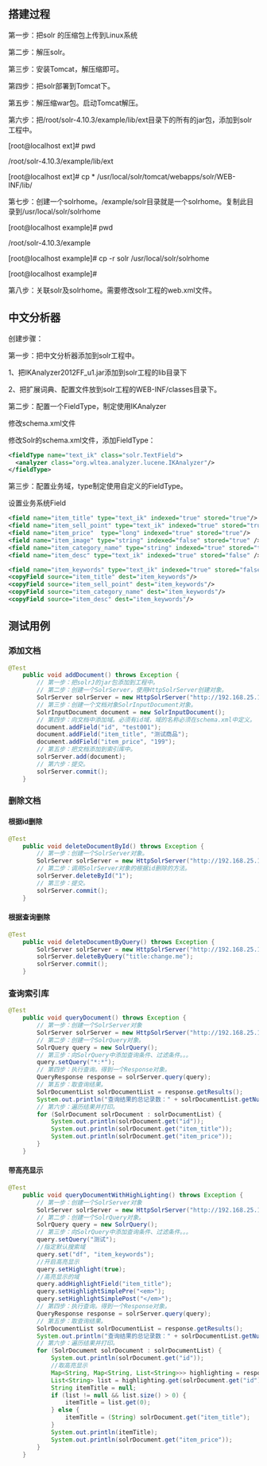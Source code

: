 ## 搭建过程

第一步：把solr 的压缩包上传到Linux系统

第二步：解压solr。

第三步：安装Tomcat，解压缩即可。

第四步：把solr部署到Tomcat下。

第五步：解压缩war包。启动Tomcat解压。

第六步：把/root/solr-4.10.3/example/lib/ext目录下的所有的jar包，添加到solr工程中。

[root@localhost ext]# pwd

/root/solr-4.10.3/example/lib/ext

[root@localhost ext]# cp * /usr/local/solr/tomcat/webapps/solr/WEB-INF/lib/

第七步：创建一个solrhome。/example/solr目录就是一个solrhome。复制此目录到/usr/local/solr/solrhome

[root@localhost example]# pwd

/root/solr-4.10.3/example

[root@localhost example]# cp -r solr /usr/local/solr/solrhome

[root@localhost example]# 

第八步：关联solr及solrhome。需要修改solr工程的web.xml文件。

## 中文分析器

创建步骤：

第一步：把中文分析器添加到solr工程中。

1、把IKAnalyzer2012FF_u1.jar添加到solr工程的lib目录下

2、把扩展词典、配置文件放到solr工程的WEB-INF/classes目录下。

第二步：配置一个FieldType，制定使用IKAnalyzer

修改schema.xml文件

修改Solr的schema.xml文件，添加FieldType：

```xml
<fieldType name="text_ik" class="solr.TextField">
  <analyzer class="org.wltea.analyzer.lucene.IKAnalyzer"/>
</fieldType>
```

<fieldType name="text_ik" class="solr.TextField">  <analyzer class="org.wltea.analyzer.lucene.IKAnalyzer"/></fieldType>

第三步：配置业务域，type制定使用自定义的FieldType。

设置业务系统Field

```xml
<field name="item_title" type="text_ik" indexed="true" stored="true"/>
<field name="item_sell_point" type="text_ik" indexed="true" stored="true"/>
<field name="item_price"  type="long" indexed="true" stored="true"/>
<field name="item_image" type="string" indexed="false" stored="true" />
<field name="item_category_name" type="string" indexed="true" stored="true" />
<field name="item_desc" type="text_ik" indexed="true" stored="false" />

<field name="item_keywords" type="text_ik" indexed="true" stored="false" multiValued="true"/>
<copyField source="item_title" dest="item_keywords"/>
<copyField source="item_sell_point" dest="item_keywords"/>
<copyField source="item_category_name" dest="item_keywords"/>
<copyField source="item_desc" dest="item_keywords"/>
```

## 测试用例
### 添加文档

```java
@Test
	public void addDocument() throws Exception {
		// 第一步：把solrJ的jar包添加到工程中。
		// 第二步：创建一个SolrServer，使用HttpSolrServer创建对象。
		SolrServer solrServer = new HttpSolrServer("http://192.168.25.128:8080/solr");
		// 第三步：创建一个文档对象SolrInputDocument对象。
		SolrInputDocument document = new SolrInputDocument();
		// 第四步：向文档中添加域。必须有id域，域的名称必须在schema.xml中定义。
		document.addField("id", "test001");
		document.addField("item_title", "测试商品");
		document.addField("item_price", "199");
		// 第五步：把文档添加到索引库中。
		solrServer.add(document);
		// 第六步：提交。
		solrServer.commit();
	}
```

### 删除文档

#### 根据id删除

```java
@Test
	public void deleteDocumentById() throws Exception {
		// 第一步：创建一个SolrServer对象。
		SolrServer solrServer = new HttpSolrServer("http://192.168.25.154:8080/solr");
		// 第二步：调用SolrServer对象的根据id删除的方法。
		solrServer.deleteById("1");
		// 第三步：提交。
		solrServer.commit();
	}
```

#### 根据查询删除

```java
@Test
	public void deleteDocumentByQuery() throws Exception {
		SolrServer solrServer = new HttpSolrServer("http://192.168.25.154:8080/solr");
		solrServer.deleteByQuery("title:change.me");
		solrServer.commit();
	}
```

### 查询索引库

```java
@Test
	public void queryDocument() throws Exception {
		// 第一步：创建一个SolrServer对象
		SolrServer solrServer = new HttpSolrServer("http://192.168.25.154:8080/solr");
		// 第二步：创建一个SolrQuery对象。
		SolrQuery query = new SolrQuery();
		// 第三步：向SolrQuery中添加查询条件、过滤条件。。。
		query.setQuery("*:*");
		// 第四步：执行查询。得到一个Response对象。
		QueryResponse response = solrServer.query(query);
		// 第五步：取查询结果。
		SolrDocumentList solrDocumentList = response.getResults();
		System.out.println("查询结果的总记录数：" + solrDocumentList.getNumFound());
		// 第六步：遍历结果并打印。
		for (SolrDocument solrDocument : solrDocumentList) {
			System.out.println(solrDocument.get("id"));
			System.out.println(solrDocument.get("item_title"));
			System.out.println(solrDocument.get("item_price"));
		}
	}
```

#### 带高亮显示

```java
@Test
	public void queryDocumentWithHighLighting() throws Exception {
		// 第一步：创建一个SolrServer对象
		SolrServer solrServer = new HttpSolrServer("http://192.168.25.154:8080/solr");
		// 第二步：创建一个SolrQuery对象。
		SolrQuery query = new SolrQuery();
		// 第三步：向SolrQuery中添加查询条件、过滤条件。。。
		query.setQuery("测试");
		//指定默认搜索域
		query.set("df", "item_keywords");
		//开启高亮显示
		query.setHighlight(true);
		//高亮显示的域
		query.addHighlightField("item_title");
		query.setHighlightSimplePre("<em>");
		query.setHighlightSimplePost("</em>");
		// 第四步：执行查询。得到一个Response对象。
		QueryResponse response = solrServer.query(query);
		// 第五步：取查询结果。
		SolrDocumentList solrDocumentList = response.getResults();
		System.out.println("查询结果的总记录数：" + solrDocumentList.getNumFound());
		// 第六步：遍历结果并打印。
		for (SolrDocument solrDocument : solrDocumentList) {
			System.out.println(solrDocument.get("id"));
			//取高亮显示
			Map<String, Map<String, List<String>>> highlighting = response.getHighlighting();
			List<String> list = highlighting.get(solrDocument.get("id")).get("item_title");
			String itemTitle = null;
			if (list != null && list.size() > 0) {
				itemTitle = list.get(0);
			} else {
				itemTitle = (String) solrDocument.get("item_title");
			}
			System.out.println(itemTitle);
			System.out.println(solrDocument.get("item_price"));
		}
	}
```

